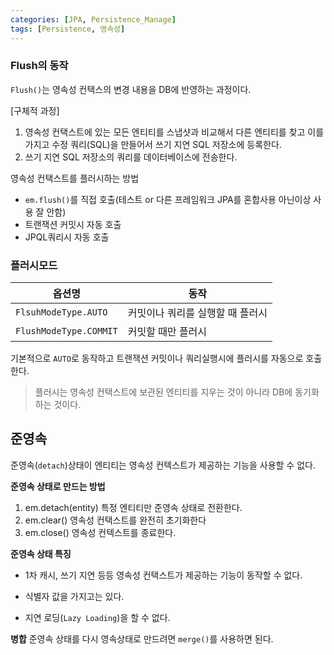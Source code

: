 ```yaml
---
categories: [JPA, Persistence_Manage]
tags: [Persistence, 영속성]
---
```


### Flush의 동작
`Flush()`는 영속성 컨택스의 변경 내용을 DB에 반영하는 과정이다. 

[구체적 과정]
1. 영속성 컨택스트에 있는 모든 엔티티를 스냅샷과 비교해서 다른 엔티티를 찾고 이를 가지고 수정 쿼리(SQL)을 만들어서 쓰기 지연 SQL 저장소에 등록한다. 
2. 쓰기 지연 SQL 저장소의 쿼리를 데이터베이스에 전송한다. 

영속성 컨택스트를 플러시하는 방법
- `em.flush()`를 직접 호출(테스트 or 다른 프레임워크 JPA를 혼합사용 아닌이상 사용 잘 안함)
- 트랜잭션 커밋시 자동 호출
- JPQL쿼리시 자동 호출 

### 플러시모드

| 옵션명               | 동작                             |
|----------------------|---------------------------------|
| `FlsuhModeType.AUTO`   | 커밋이나 쿼리를 실행할 때 플러시 |
| `FlushModeType.COMMIT` | 커밋할 때만 플러시              |

기본적으로 `AUTO`로 동작하고 트랜잭션 커밋이나 쿼리실행시에 플러시를 자동으로 호출한다. 

<blockquote class="prompt-warning">
플러시는 영속성 컨택스트에 보관된 엔티티를 지우는 것이 아니라 DB에 동기화하는 것이다.
</blockquote>

## 준영속
준영속(`detach`)상태이 엔티티는 영속성 컨텍스트가 제공하는 기능을 사용할 수 없다.

**준영속 상태로 만드는 방법**
1. em.detach(entity) 특정 엔티티만 준영속 상태로 전환한다. 
2. em.clear() 영속성 컨택스트를 완전히 초기화한다 
3. em.close() 영속성 컨텍스트를 종료한다. 

**준영속 상태 특징**
- 1차 캐시, 쓰기 지연 등등 영속성 컨택스트가 제공하는 기능이 동작할 수 없다. 

- 식별자 값을 가지고는 있다. 

- 지연 로딩(`Lazy Loading`)을 할 수 없다. 

**병합**
준영속 상태를 다시 영속상태로 만드려면 `merge()`를 사용하면 된다. 
